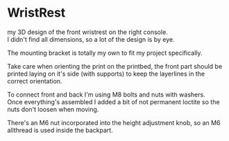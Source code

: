 # WristRest

my 3D design of the front wristrest on the right console.  
I didn't find all dimensions, so a lot of the design is by eye.

The mounting bracket is totally my own to fit my project specifically.

Take care when orienting the print on the printbed, the front part should be printed laying on it's side (with supports) to keep the layerlines in the correct orientation.  
  
To connect front and back I'm using M8 bolts and nuts with washers.  
Once everything's assembled I added a bit of not permanent loctite so the nuts don't loosen when moving.  
  
There's an M6 nut incorporated into the height adjustment knob, so an M6 allthread is used inside the backpart.
